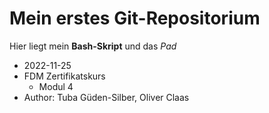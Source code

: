# Mein erstes Git-Repositorium
Hier liegt mein **Bash-Skript** und das *Pad* 

- 2022-11-25
- FDM Zertifikatskurs 
  - Modul 4
- Author: Tuba Güden-Silber, Oliver Claas

